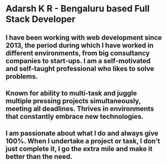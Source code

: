 # Adarsh K R -  Bengaluru based Full Stack Developer

## I have been working with web development since 2013, the period during which I have worked in different environments, from big consultancy companies to start-ups. I am a self-motivated and self-taught professional who likes to solve problems.

## Known for ability to multi-task and juggle multiple pressing projects simultaneously, meeting all deadlines. Thrives in environments that constantly embrace new technologies.

## I am passionate about what I do and always give 100%. When I undertake a project or task, I don’t just complete it, I go the extra mile and make it better than the need.